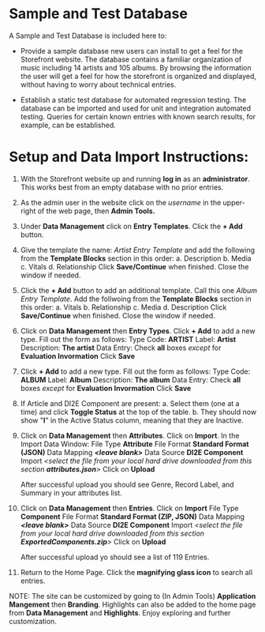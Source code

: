Sample and Test Database
============

A Sample and Test Database is included here to:

 - Provide a sample database new users can install to get a feel for the Storefront website.  The database contains a 
   familiar organization of music including 14 artists and 105 albums.  By browsing the information the user will get
   a feel for how the storefront is organized and displayed, without having to worry about technical entries.
   
 - Establish a static test database for automated regression testing.  The database can be imported and used for unit
     and integration automated testing.  Queries for certain known entries with known search results, for example, can
     be established.
     
Setup and Data Import Instructions:
============

 1.  With the Storefront website up and running **log in** as an **administrator**.  This works best from an empty database with
     no prior entries. 
 
 2.  As the admin user in the website click on the *username* in the upper-right of the web page, then **Admin Tools.**
 
 3.  Under **Data Management** click on **Entry Templates**.  Click the **+ Add** button.
 
 4.  Give the template the name:  *Artist Entry Template* and add the following from the **Template Blocks** section
     in this order:
     a.  Description
     b.  Media
     c.  Vitals
     d.  Relationship
     Click **Save/Continue** when finished.  Close the window if needed.

 5.  Click the **+ Add** button to add an additional template.  Call this one *Album Entry Template*.  Add the follwoing
     from the **Template Blocks** section in this order:
     a.  Vitals
     b.  Relationship
     c.  Media
     d.  Description
     Click **Save/Continue** when finished.  Close the window if needed.
     
 6.  Click on **Data Management** then **Entry Types**.  Click **+ Add** to add a new type.  Fill out the form as follows:
     Type Code:  **ARTIST**
     Label:  **Artist**
     Description: **The artist**
     Data Entry:  Check **all** boxes *except* for **Evaluation Invormation**
     Click **Save**
 
 7.  Click **+ Add** to add a new type.  Fill out the form as follows:
      Type Code:  **ALBUM**
      Label:  **Album**
      Description: **The album**
      Data Entry:  Check **all** boxes *except* for **Evaluation Invormation**
      Click **Save**
      
 8.  If Article and DI2E Component are present:
     a.  Select them (one at a time) and click **Toggle Status** at the top of the table.
     b.  They should now show "**I**" in the Active Status column, meaning that they are Inactive.
    
 9.  Click on **Data Management** then **Attributes**.  Click on **Import**.  In the Import Data Window:
     File Type  **Attribute**
     File Format  **Standard Format (JSON)**
     Data Mapping ***\<leave blank\>***
     Data Source  **DI2E Component**
     Import *\<select the file from your local hard drive downloaded from this section **attributes.json**\>*
     Click on **Upload**
     
     After successful upload you should see Genre, Record Label, and Summary in your attributes list.
     
 10.  Click on **Data Management** then **Entries**.  Click on **Import**
      File Type  **Component**
      File Format  **Standard Format (ZIP, JSON)**
      Data Mapping ***\<leave blank\>***
      Data Source  **DI2E Component**
      Import *\<select the file from your local hard drive downloaded from this section **ExportedComponents.zip**\>*
      Click on **Upload**
      
      After successful upload yo should see a list of 119 Entries.
      
 11.  Return to the Home Page.  Click the **magnifying glass icon** to search all entries. 
      
     
NOTE:  The site can be customized by going to (In Admin Tools) **Application Mangement** then **Branding**.  Highlights
can also be added to the home page from **Data Management** and **Highlights**.  Enjoy exploring and further customization.
